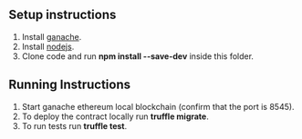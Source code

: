 ## Setup instructions

1. Install [ganache](https://www.trufflesuite.com/ganache).
2. Install [nodejs](https://nodejs.org/en/).
3. Clone code and run **npm install --save-dev** inside this folder.

## Running Instructions
1. Start ganache ethereum local blockchain (confirm that the port is 8545).
2. To deploy the contract locally run **truffle migrate**.
3. To run tests run **truffle test**.